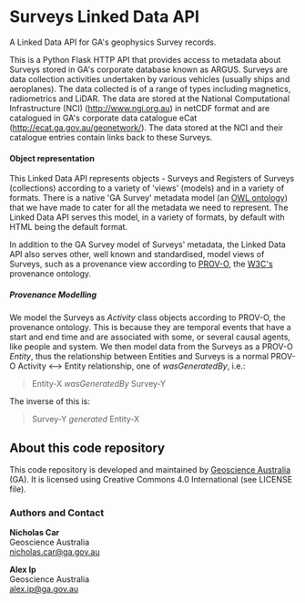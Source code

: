 # Surveys Linked Data API
A Linked Data API for GA's geophysics Survey records.

This is a Python Flask HTTP API that provides access to metadata about Surveys stored in GA's corporate database known as ARGUS. Surveys are data collection activities undertaken by various vehicles (usually ships and aeroplanes). The data collected is of a range of types including magnetics, radiometrics and LiDAR. The data are stored at the National Computational Infrastructure (NCI) (http://www.ngi.org.au) in netCDF format and are catalogued in GA's corporate data catalogue eCat (http://ecat.ga.gov.au/geonetwork/). The data stored at the NCI and their catalogue entries contain links back to these Surveys. 


#### Object representation
This Linked Data API represents objects - Surveys and Registers of Surveys (collections) according to a variety of 'views' (models) and in a variety of formats. There is a native 'GA Survey' metadata model (an [OWL ontology](https://en.wikipedia.org/wiki/Web_Ontology_Language)) that we have made to cater for all the metadata we need to represent. The Linked Data API serves this model, in a variety of formats, by default with HTML being the default format.

In addition to the GA Survey model of Surveys' metadata, the Linked Data API also serves other, well known and standardised, model views of Surveys, such as a provenance view according to [PROV-O](https://www.w3.org/TR/prov-o/), the [W3C's](https://www.w3.org/) provenance ontology.


##### Provenance Modelling
We model the Surveys as *Activity* class objects according to PROV-O, the provenance ontology. This is because they are temporal events that have a start and end time and are associated with some, or several causal agents, like people and system. We then model data from the Surveys as a PROV-O *Entity*, thus the relationship between Entities and Surveys is a normal PROV-O Activity <--> Entity relationship, one of *wasGeneratedBy*, i.e.:
 
 > Entity-X *wasGeneratedBy* Survey-Y
 
The inverse of this is:

> Survey-Y *generated* Entity-X



## About this code repository
This code repository is developed and maintained by [Geoscience Australia](http://www.ga.gov.au) (GA). It is licensed using Creative Commons 4.0 International (see LICENSE file). 


### Authors and Contact
**Nicholas Car**  
Geoscience Australia  
<nicholas.car@ga.gov.au>   
  
**Alex Ip**  
Geoscience Australia  
<alex.ip@ga.gov.au>  
